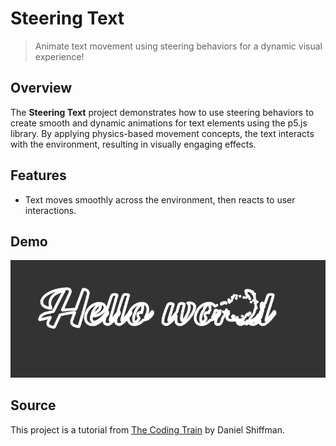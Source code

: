 # Steering Text

> Animate text movement using steering behaviors for a dynamic visual experience!

## Overview

The **Steering Text** project demonstrates how to use steering behaviors to create smooth and dynamic animations for text elements using the p5.js library. By applying physics-based movement concepts, the text interacts with the environment, resulting in visually engaging effects.

## Features

- Text moves smoothly across the environment, then reacts to user interactions.

## Demo

![Demo Image](./steeringTextDemo.png)

## Source

This project is a tutorial from [The Coding Train](https://www.youtube.com/@TheCodingTrain) by Daniel Shiffman.
